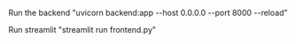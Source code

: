 Run the backend "uvicorn backend:app --host 0.0.0.0 --port 8000 --reload"

Run streamlit "streamlit run frontend.py"